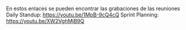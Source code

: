 En estos enlaces se pueden encontrar las grabaciones de las reuniones
Daily Standup: https://youtu.be/1MpB-9cQ4cQ
Sprint Planning: https://youtu.be/XW2VghMjB9Q
